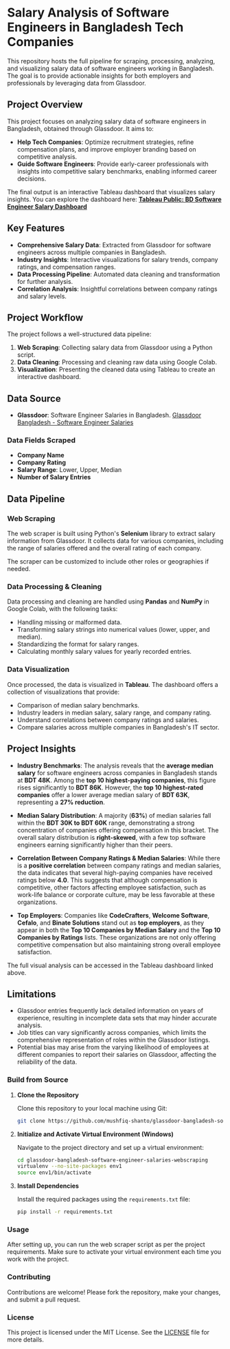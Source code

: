 # Salary Analysis of Software Engineers in Bangladesh Tech Companies

This repository hosts the full pipeline for scraping, processing, analyzing, and visualizing salary data of software engineers working in Bangladesh. The goal is to provide actionable insights for both employers and professionals by leveraging data from Glassdoor.

## Project Overview

This project focuses on analyzing salary data of software engineers in Bangladesh, obtained through Glassdoor. It aims to:
- **Help Tech Companies**: Optimize recruitment strategies, refine compensation plans, and improve employer branding based on competitive analysis.
- **Guide Software Engineers**: Provide early-career professionals with insights into competitive salary benchmarks, enabling informed career decisions.

The final output is an interactive Tableau dashboard that visualizes salary insights. You can explore the dashboard here:
[**Tableau Public: BD Software Engineer Salary Dashboard**](https://public.tableau.com/views/TableauDashboard_17272858139270/BDSoftwareEngineerSalaryDashboard?:language=en-US&publish=yes&:sid=&:redirect=auth&:display_count=n&:origin=viz_share_link)

## Key Features
- **Comprehensive Salary Data**: Extracted from Glassdoor for software engineers across multiple companies in Bangladesh.
- **Industry Insights**: Interactive visualizations for salary trends, company ratings, and compensation ranges.
- **Data Processing Pipeline**: Automated data cleaning and transformation for further analysis.
- **Correlation Analysis**: Insightful correlations between company ratings and salary levels.

## Project Workflow

The project follows a well-structured data pipeline:
1. **Web Scraping**: Collecting salary data from Glassdoor using a Python script.
2. **Data Cleaning**: Processing and cleaning raw data using Google Colab.
3. **Visualization**: Presenting the cleaned data using Tableau to create an interactive dashboard.

## Data Source

- **Glassdoor**: Software Engineer Salaries in Bangladesh.
  [Glassdoor Bangladesh - Software Engineer Salaries](https://www.glassdoor.com/Salaries/software-engineer-salary-SRCH_IM1237_KO0,17.htm)
  
### Data Fields Scraped
- **Company Name**
- **Company Rating**
- **Salary Range**: Lower, Upper, Median
- **Number of Salary Entries**

## Data Pipeline

### Web Scraping

The web scraper is built using Python's **Selenium** library to extract salary information from Glassdoor. It collects data for various companies, including the range of salaries offered and the overall rating of each company.

The scraper can be customized to include other roles or geographies if needed.

### Data Processing & Cleaning

Data processing and cleaning are handled using **Pandas** and **NumPy** in Google Colab, with the following tasks:
- Handling missing or malformed data.
- Transforming salary strings into numerical values (lower, upper, and median).
- Standardizing the format for salary ranges.
- Calculating monthly salary values for yearly recorded entries.

### Data Visualization

Once processed, the data is visualized in **Tableau**. The dashboard offers a collection of visualizations that provide:
- Comparison of median salary benchmarks.
- Industry leaders in median salary, salary range, and company rating.
- Understand correlations between company ratings and salaries.
- Compare salaries across multiple companies in Bangladesh's IT sector.

## Project Insights

- **Industry Benchmarks**: The analysis reveals that the **average median salary** for software engineers across companies in Bangladesh stands at **BDT 48K**. Among the **top 10 highest-paying companies**, this figure rises significantly to **BDT 86K**. However, the **top 10 highest-rated companies** offer a lower average median salary of **BDT 63K**, representing a **27% reduction**.

- **Median Salary Distribution**: A majority (**63%**) of median salaries fall within the **BDT 30K to BDT 60K** range, demonstrating a strong concentration of companies offering compensation in this bracket. The overall salary distribution is **right-skewed**, with a few top software engineers earning significantly higher than their peers.

- **Correlation Between Company Ratings & Median Salaries**: While there is a **positive correlation** between company ratings and median salaries, the data indicates that several high-paying companies have received ratings below **4.0**. This suggests that although compensation is competitive, other factors affecting employee satisfaction, such as work-life balance or corporate culture, may be less favorable at these organizations.

- **Top Employers**: Companies like **CodeCrafters**, **Welcome Software**, **Cefalo**, and **Binate Solutions** stand out as **top employers**, as they appear in both the **Top 10 Companies by Median Salary** and the **Top 10 Companies by Ratings** lists. These organizations are not only offering competitive compensation but also maintaining strong overall employee satisfaction.
  
The full visual analysis can be accessed in the Tableau dashboard linked above.

## Limitations

- Glassdoor entries frequently lack detailed information on years of experience, resulting in incomplete data sets that may hinder accurate analysis.
- Job titles can vary significantly across companies, which limits the comprehensive representation of roles within the Glassdoor listings.
- Potential bias may arise from the varying likelihood of employees at different companies to report their salaries on Glassdoor, affecting the reliability of the data.

### Build from Source

1. **Clone the Repository**

   Clone this repository to your local machine using Git:

   ```bash
   git clone https://github.com/mushfiq-shanto/glassdoor-bangladesh-software-engineer-salaries-webscraping.git
   ```

2. **Initialize and Activate Virtual Environment (Windows)**

   Navigate to the project directory and set up a virtual environment:

   ```bash
   cd glassdoor-bangladesh-software-engineer-salaries-webscraping
   virtualenv --no-site-packages env1
   source env1/bin/activate
   ```

3. **Install Dependencies**

   Install the required packages using the `requirements.txt` file:

   ```bash
   pip install -r requirements.txt
   ```

### Usage

After setting up, you can run the web scraper script as per the project requirements. Make sure to activate your virtual environment each time you work with the project.

### Contributing

Contributions are welcome! Please fork the repository, make your changes, and submit a pull request.

### License

This project is licensed under the MIT License. See the [LICENSE](LICENSE) file for more details.
